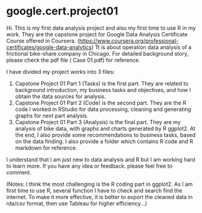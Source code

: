 # google.cert.project01

Hi. This is my first data analysis project and also my first time to use R in my work. They are the capstone project for Google Data Analysis Certificate Course offered in Coursera. (https://www.coursera.org/professional-certificates/google-data-analytics) 
Tt is about operation data analysis of a frictional bike-share company in Chicago. For detailed background story, please check the pdf file ( Case 01.pdf) for reference. 


I have divided my project works into 3 files:  
1. Capstone Project 01 Part 1 (Tasks) is the first part. 
    They are related to background introduction, my business tasks and objectives, and how I obtain the data sources for analysis.
2. Capstone Project 01 Part 2 (Code) is the second part.
    They are the R code I worked in RStudio for data processing, cleaning and generating graphs for next part analysis.
3. Capstone Project 01 Part 3 (Analysis) is the final part.
    They are my analysis of bike data, with graphs and charts generated by R ggplot2. At the end, I also provide some recommendations to business tasks, based on the data finding. 
I also provide a folder which contains R code and R markdown for reference. 

I understand that I am just new to data analysis and R but I am working hard to learn more. If you have any idea or feedback. please feel free to comment.

(Notes: I think the most challenging is the R coding part in ggplot2. As I am first time to use R, several function I have to check and search find the internet. 
To make it more effective, it is better to export the cleaned data in rda/csv format, then use Tableau for higher efficiency...) 
